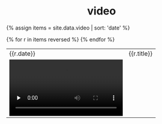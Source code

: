 <h1 style="text-align: center;">video</h1>

{% assign items = site.data.video | sort: 'date' %}
<table>
{% for r in items reversed %}
    <tr>
        <td>{{r.date}}</td>
        <td>
            {{r.title}}
        </td>
    </tr>
    <tr>
        <td>
            <video src="{{site.url}}/recordings/{{r.path}}" controls preload="none" />
        </td>
    </tr>
{% endfor %}
</table>
